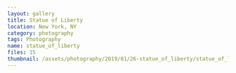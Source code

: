 ```yaml
---
layout: gallery
title: Statue of Liberty
location: New York, NY
category: photography
tags: Photography
name: statue_of_liberty
files: 15
thumbnail: /assets/photography/2019/01/26-statue_of_liberty/statue_of_liberty-9.jpg
---
```

